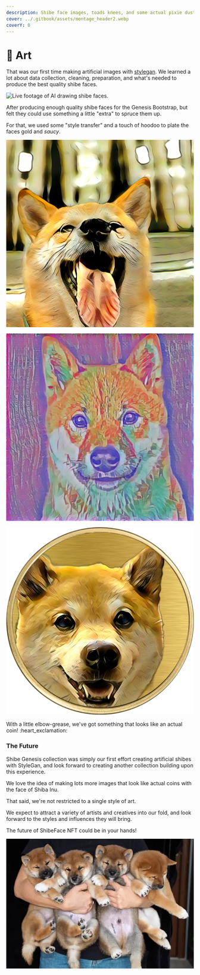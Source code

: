 ```yaml
---
description: Shibe face images, toads knees, and some actual pixie dust
cover: ../.gitbook/assets/montage_header2.webp
coverY: 0
---
```


# 🎨 Art

That was our first time making artificial images with [stylegan](https://nvlabs.github.io/stylegan3/). We learned a lot about data collection, cleaning, preparation, and what's needed to produce the best quality shibe faces.

![Live footage of AI drawing shibe faces.](../.gitbook/assets/13.33.webp)

After producing enough quality shibe faces for the Genesis Bootstrap, but felt they could use something a little "extra" to spruce them up.

For that, we used some "style transfer" and a touch of hoodoo to plate the faces gold and _saucy_. &#x20;

![Gold Plated](<../.gitbook/assets/image_9.webp>)

![Saucy](<../.gitbook/assets/image (14).png>)

&#x20;

![](<../.gitbook/assets/image_6_1.webp>)

With a little elbow-grease, we've got something that looks like an actual coin! :heart\_exclamation:



### The Future

Shibe Genesis collection was simply our first effort creating artificial shibes with StyleGan, and look forward to creating another collection building upon this experience.

We love the idea of making lots more images that look like actual coins with the face of Shiba Inu.&#x20;

That said, we're not restricted to a single style of art.

We expect to attract a variety of artists and creatives into our fold, and look forward to the styles and influences they will bring.

The future of ShibeFace NFT could be in your hands!

![Non Fungible Puppies](<../.gitbook/assets/image_2.webp>)
